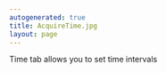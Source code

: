 ```yaml
---
autogenerated: true
title: AcquireTime.jpg
layout: page
---
```


Time tab allows you to set time intervals
